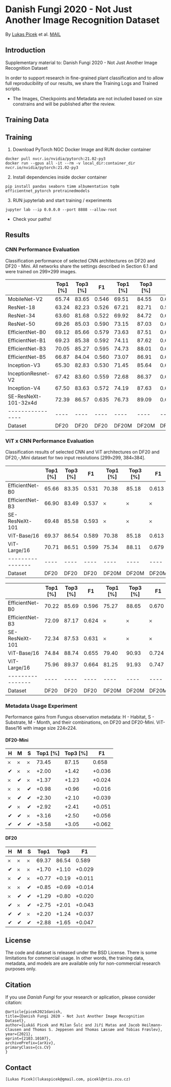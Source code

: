# Danish Fungi 2020 - Not Just Another Image Recognition Dataset

By [Lukas Picek](https://sites.google.com/view/picekl) et al. 
[MAIL](mailto:lukaspicek@gmail.com?subject=[GitHub]%20DanishFungi2020%20Project)

## Introduction

Supplementary material to:
Danish Fungi 2020 - Not Just Another Image Recognition Dataset 

In order to support research in fine-grained plant classification and to allow full reproducibility of our results, we share the Training Logs and Trained scripts.
- The Images, Checkpoints and Metadata are not included based on size constrains and will be published after the review.

## Training Data

## Training

1. Download PyTorch NGC Docker Image and RUN docker container

```
docker pull nvcr.io/nvidia/pytorch:21.02-py3
docker run --gpus all -it --rm -v local_dir:container_dir nvcr.io/nvidia/pytorch:21.02-py3
```

2. Install dependencies inside docker container

```
pip install pandas seaborn timm albumentation tqdm efficientnet_pytorch pretrainedmodels
```
3. RUN jupyterlab and start training / experiments
```
jupyter lab --ip 0.0.0.0 --port 8888 --allow-root
```
* Check your paths! 

## Results

### CNN Performance Evaluation
Classification performance of selected CNN architectures on DF20 and DF20 - Mini. All networks share the settings described in Section 6.1 and were trained on 299×299 images.

|  | Top1 [%] | Top3 [%] | F1 | Top1 [%] | Top3 [%] | F1 |
| ---------------- | ---- | ---- | ---- | ---- | ---- | ---- |
| MobileNet-V2         | 65.74 | 83.65 | 0.546 | 69.51 | 84.55 | 0.602 
| ResNet-18            | 63.24 | 82.23 | 0.526 | 67.21 | 82.71 | 0.580
| ResNet-34            | 63.60 | 81.68 | 0.522 | 69.92 | 84.72 | 0.605
| ResNet-50            | 69.26 | 85.03 | 0.590 | 73.15 | 87.03 | 0.643
| EfficientNet-B0      | 69.12 | 85.66 | 0.579 | 73.63 | 87.51 | 0.652
| EfficientNet-B1      | 69.23 | 85.38 | 0.592 | 74.11 | 87.62 | 0.658
| EfficientNet-B3      | 70.05 | 85.27 | 0.595 | 74.73 | 88.01 | 0.662
| EfficientNet-B5      | 66.87 | 84.04 | 0.560 | 73.07 | 86.91 | 0.636
| Inception-V3         | 65.30 | 82.83 | 0.530 | 71.45 | 85.64 | 0.622
| InceptionResnet-V2   | 67.42 | 83.60 | 0.559 | 72.68 | 86.37 | 0.629
| Inception-V4         | 67.50 | 83.63 | 0.572 | 74.19 | 87.63 | 0.655
| SE-ResNeXt-101-32x4d | 72.39 | 86.57 | 0.635 | 76.73 | 89.09 | 0.691 
| ---------------- | ---- | ---- | ---- | ---- | ---- | ---- |
| Dataset | DF20 | DF20 | DF20 | DF20M | DF20M | DF20M

### ViT x CNN Performance Evaluation
Classification results of selected CNN and ViT architectures on DF20 and DF20\,-\,Mini dataset for two input resolutions [299𐄂299, 384𐄂384].

|  | Top1 [%] | Top3 [%] | F1 | Top1 [%] | Top3 [%] | F1 |
| ---------------- | ---- | ---- | ---- | ---- | ---- | ---- |
| EfficientNet-B0     | 65.66 | 83.35 | 0.531 | 70.38 | 85.18 | 0.613
| EfficientNet-B3     | 66.90 | 83.49 | 0.537 |  𐄂  | 𐄂  | 𐄂
| SE-ResNeXt-101      | 69.48 | 85.58 | 0.593 |  𐄂  | 𐄂  | 𐄂
| ViT-Base/16         | 69.37 | 86.54 | 0.589 | 70.38 | 85.18 | 0.613
| ViT-Large/16        | 70.71 | 86.51 | 0.599 | 75.34 | 88.11 | 0.679
| ---------------- | ---- | ---- | ---- | ---- | ---- | ---- |
| Dataset | DF20 | DF20 | DF20 | DF20M | DF20M | DF20M

|  | Top1 [%] | Top3 [%] | F1 | Top1 [%] | Top3 [%] | F1 |
| ---------------- | ---- | ---- | ---- | ---- | ---- | ---- |
| EfficientNet-B0  | 70.22 | 85.69 | 0.596 | 75.27 | 88.65 | 0.670
| EfficientNet-B3  | 72.09 | 87.17 | 0.624 |  𐄂  | 𐄂  | 𐄂
| SE-ResNeXt-101   | 72.34 | 87.53 | 0.631 |  𐄂  | 𐄂  | 𐄂
| ViT-Base/16      | 74.84 | 88.74 | 0.655 | 79.40 | 90.93 | 0.724
| ViT-Large/16     | 75.96 | 89.37 | 0.664 | 81.25 | 91.93 | 0.747
| ---------------- | ---- | ---- | ---- | ---- | ---- | ---- |
| Dataset | DF20 | DF20 | DF20 | DF20M | DF20M | DF20M

### Metadata Usage Experiment
Performance gains from Fungus observation metadata: H - Habitat, S - Substrate, M - Month, and their combinations, on DF20 and DF20-Mini. ViT-Base/16 with image size 224𐄂224. 

#### DF20-Mini
| H | M | S | Top1 [%] | Top3 [%] | F1 |
| ---- | ---- | ---- | ---- | ---- | ---- |
| 𐄂  | 𐄂  | 𐄂  |  73.45 | 87.15 | 0.658 |
| ✔ | 𐄂  | 𐄂  | +2.00 | +1.42 | +0.036  | 
| 𐄂  | ✔ | 𐄂  | +1.37 | +1.23 | +0.024 |
| 𐄂  | 𐄂  | ✔ | +0.98 | +0.96 | +0.016 |
| 𐄂  | ✔ | ✔ | +2.30 | +2.10 | +0.039 |
| ✔ | 𐄂  | ✔ | +2.92 | +2.41 | +0.051 |
| ✔ | ✔ | 𐄂  | +3.16 | +2.50 | +0.056 |
| ✔ | ✔ | ✔ | +3.58 | +3.05 | +0.062 |
 #### DF20
| H | M | S | Top1 | Top3 | F1 |
| ---- | ---- | ---- | ---- | ---- | ---- |
| 𐄂  | 𐄂  | 𐄂  | 69.37 | 86.54 | 0.589 |
| ✔ | 𐄂  | 𐄂  | +1.70 | +1.10 | +0.029  |
| 𐄂  | ✔ | 𐄂  | +0.77 | +0.19 | +0.011   |
| 𐄂  | 𐄂  | ✔ | +0.85 | +0.69 | +0.014  |
| 𐄂  | ✔ | ✔ | +1.29 | +0.80 | +0.020   |
| ✔ | 𐄂  | ✔ | +2.75 | +2.01 | +0.043   |
| ✔ | ✔ | 𐄂  | +2.20 | +1.24 | +0.037  | 
| ✔ | ✔ | ✔ | +2.88 | +1.65 | +0.047 |



## License

The code and dataset is released under the BSD License. There is some limitations for commercial usage.
In other words, the training data, metadata, and models are are available only for non-commercial research purposes only.

## Citation

If you use *Danish Fungi* for your research or aplication, please consider citation:

```
@article{picek2021danish,
title={Danish Fungi 2020 - Not Just Another Image Recognition Dataset},
author={Lukáš Picek and Milan Šulc and Jiří Matas and Jacob Heilmann-Clausen and Thomas S. Jeppesen and Thomas Læssøe and Tobias Frøslev},
year={2021},
eprint={2103.10107},
archivePrefix={arXiv},
primaryClass={cs.CV}
}
```

## Contact

```
[Lukas Picek](lukaspicek@gmail.com, picekl@ntis.zcu.cz)
```
